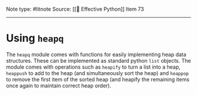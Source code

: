 Note type: #litnote
Source: [[📖 Effective Python]] Item 73

---
# Using `heapq`
The `heapq` module comes with functions for easily implementing heap data structures. These can be implemented as standard python `list` objects. The module comes with operations such as `heapify` to turn a list into a heap, `heappush` to add to the heap (and simultaneously sort the heap) and `heappop` to remove the first item of the sorted heap (and heapify the remaining items once again to maintain correct heap order).